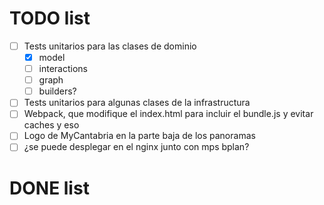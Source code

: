# TODO list

- [ ] Tests unitarios para las clases de dominio
    - [x] model
    - [ ] interactions
    - [ ] graph
    - [ ] builders?
- [ ] Tests unitarios para algunas clases de la infrastructura
- [ ] Webpack, que modifique el index.html para incluir el bundle.js y evitar caches y eso
- [ ] Logo de MyCantabria en la parte baja de los panoramas
- [ ] ¿se puede desplegar en el nginx junto con mps bplan?

# DONE list

